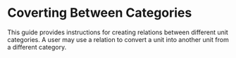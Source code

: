 # Coverting Between Categories
This guide provides instructions for creating relations between different unit categories. A user may use a relation to convert a unit
into another unit from a different category.


